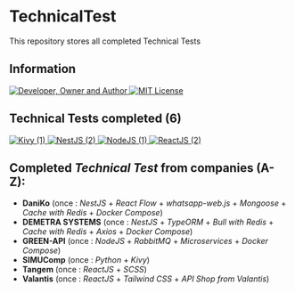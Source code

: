 # TechnicalTest
This repository stores all completed Technical Tests

## Information
<div id="information" align="left">
  <a href="https://github.com/MoguchiyDD" target="_blank">
    <img alt="Developer, Owner and Author" src="https://img.shields.io/badge/Developer,%20Owner%20and%20Author-МогучийДД%20(MoguchiyDD)-FF4F1E?style=for-the-badge" />
  </a>
  <a href="LICENSE" target="_blank">
    <img alt="MIT License" src="https://img.shields.io/badge/License-MIT%20License-6A1B9A?style=for-the-badge" />
  </a>
</div>

## Technical Tests completed (6)
<div id="technical-tests" align="left">
  <a href="Kivy" target="_blank">
    <img alt="Kivy (1)" src="https://img.shields.io/badge/Kivy-1-B71C1C?style=for-the-badge" />
  </a>
  <a href="NestJS" target="_blank">
    <img alt="NestJS (2)" src="https://img.shields.io/badge/NestJS-2-B71C1C?style=for-the-badge" />
  </a>
  <a href="NodeJS" target="_blank">
    <img alt="NodeJS (1)" src="https://img.shields.io/badge/NodeJS-1-B71C1C?style=for-the-badge" />
  </a>
  <a href="ReactJS" target="_blank">
    <img alt="ReactJS (2)" src="https://img.shields.io/badge/ReactJS-2-B71C1C?style=for-the-badge" />
  </a>
</div>

## Completed *Technical Test* from companies (A-Z):
- **DaniKo** (once : *NestJS* + *React Flow* + *whatsapp-web.js* + *Mongoose* + *Cache with Redis* + *Docker Compose*)
- **DEMETRA SYSTEMS** (once : *NestJS* + *TypeORM* + *Bull with Redis* + *Cache with Redis* + *Axios* + *Docker Compose*)
- **GREEN-API** (once : *NodeJS* + *RabbitMQ* + *Microservices* + *Docker Compose*)
- **SIMUComp** (once : *Python* + *Kivy*)
- **Tangem** (once : *ReactJS* + *SCSS*)
- **Valantis** (once : *ReactJS* + *Tailwind CSS* + *API Shop from Valantis*)
